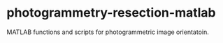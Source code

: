 # photogrammetry-resection-matlab
MATLAB functions and scripts for photogrammetric image orientatoin.
